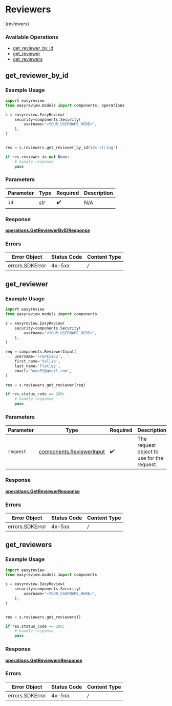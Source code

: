 # Reviewers
(*reviewers*)

### Available Operations

* [get_reviewer_by_id](#get_reviewer_by_id)
* [get_reviewer](#get_reviewer)
* [get_reviewers](#get_reviewers)

## get_reviewer_by_id

### Example Usage

```python
import easyreview
from easyreview.models import components, operations

s = easyreview.EasyReview(
    security=components.Security(
        username="<YOUR_USERNAME_HERE>",
    ),
)


res = s.reviewers.get_reviewer_by_id(id='string')

if res.reviewer is not None:
    # handle response
    pass
```

### Parameters

| Parameter          | Type               | Required           | Description        |
| ------------------ | ------------------ | ------------------ | ------------------ |
| `id`               | *str*              | :heavy_check_mark: | N/A                |


### Response

**[operations.GetReviewerByIDResponse](../../models/operations/getreviewerbyidresponse.md)**
### Errors

| Error Object    | Status Code     | Content Type    |
| --------------- | --------------- | --------------- |
| errors.SDKError | 4x-5xx          | */*             |

## get_reviewer

### Example Usage

```python
import easyreview
from easyreview.models import components

s = easyreview.EasyReview(
    security=components.Security(
        username="<YOUR_USERNAME_HERE>",
    ),
)

req = components.ReviewerInput(
    username='Frankie52',
    first_name='Vallie',
    last_name='Flatley',
    email='Dave52@gmail.com',
)

res = s.reviewers.get_reviewer(req)

if res.status_code == 200:
    # handle response
    pass
```

### Parameters

| Parameter                                                            | Type                                                                 | Required                                                             | Description                                                          |
| -------------------------------------------------------------------- | -------------------------------------------------------------------- | -------------------------------------------------------------------- | -------------------------------------------------------------------- |
| `request`                                                            | [components.ReviewerInput](../../models/components/reviewerinput.md) | :heavy_check_mark:                                                   | The request object to use for the request.                           |


### Response

**[operations.GetReviewerResponse](../../models/operations/getreviewerresponse.md)**
### Errors

| Error Object    | Status Code     | Content Type    |
| --------------- | --------------- | --------------- |
| errors.SDKError | 4x-5xx          | */*             |

## get_reviewers

### Example Usage

```python
import easyreview
from easyreview.models import components

s = easyreview.EasyReview(
    security=components.Security(
        username="<YOUR_USERNAME_HERE>",
    ),
)


res = s.reviewers.get_reviewers()

if res.status_code == 200:
    # handle response
    pass
```


### Response

**[operations.GetReviewersResponse](../../models/operations/getreviewersresponse.md)**
### Errors

| Error Object    | Status Code     | Content Type    |
| --------------- | --------------- | --------------- |
| errors.SDKError | 4x-5xx          | */*             |
